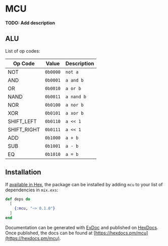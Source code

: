 # MCU

**TODO: Add description**

## ALU

List of op codes:

| Op Code | Value | Description |
| ------- | ----- |------------ |
| NOT  | `0b0000` | `not a` |
| AND  | `0b0001` | `a and b` |
| OR   | `0b0010` | `a or b` |
| NAND | `0b0011` | `a nand b` |
| NOR  | `0b0100` | `a nor b` |
| XOR  | `0b0101` | `a xor b` |
| SHIFT_LEFT | `0b0110` | `a << 1` |
| SHIFT_RIGHT | `0b0111` | `a << 1` |
| ADD  | `0b1000` | `a + b` |
| SUB  | `0b1001` | `a - b` |
| EQ   | `0b1010` | `a = b` |

## Installation

If [available in Hex](https://hex.pm/docs/publish), the package can be installed
by adding `mcu` to your list of dependencies in `mix.exs`:

```elixir
def deps do
  [
    {:mcu, "~> 0.1.0"}
  ]
end
```

Documentation can be generated with [ExDoc](https://github.com/elixir-lang/ex_doc)
and published on [HexDocs](https://hexdocs.pm). Once published, the docs can
be found at [https://hexdocs.pm/mcu](https://hexdocs.pm/mcu).

